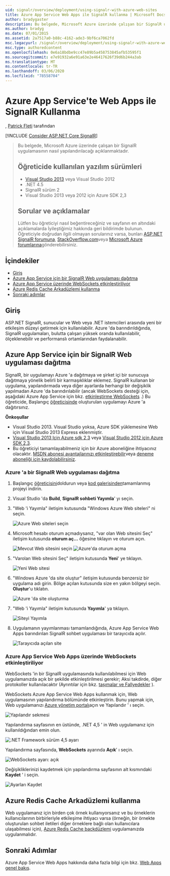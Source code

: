 ```yaml
---
uid: signalr/overview/deployment/using-signalr-with-azure-web-sites
title: Azure App Service Web Apps ile SignalR kullanma | Microsoft Docs
author: bradygaster
description: Bu belgede, Microsoft Azure üzerinde çalışan bir SignalR uygulamasının nasıl yapılandırılacağı açıklanmaktadır. Öğreticide kullanılan yazılım sürümleri Visual Studio 2013 veya VIS...
ms.author: bradyg
ms.date: 07/01/2015
ms.assetid: 2a7517a0-b88c-4162-ade3-9bf6ca7062fd
msc.legacyurl: /signalr/overview/deployment/using-signalr-with-azure-web-sites
msc.type: authoredcontent
ms.openlocfilehash: 0e6a18bdbe9cc47e89b5a458753845afb53595f1
ms.sourcegitcommit: e7e91932a6e91a63e2e46417626f39d6b244a3ab
ms.translationtype: MT
ms.contentlocale: tr-TR
ms.lasthandoff: 03/06/2020
ms.locfileid: "78558704"
---
```

# <a name="using-signalr-with-web-apps-in-azure-app-service"></a>Azure App Service'te Web Apps ile SignalR Kullanma

, [Patrick Fleti](https://github.com/pfletcher) tarafından

[!INCLUDE [Consider ASP.NET Core SignalR](~/includes/signalr/signalr-version-disambiguation.md)]

> Bu belgede, Microsoft Azure üzerinde çalışan bir SignalR uygulamasının nasıl yapılandırılacağı açıklanmaktadır.
>
> ## <a name="software-versions-used-in-the-tutorial"></a>Öğreticide kullanılan yazılım sürümleri
>
>
> - [Visual Studio 2013](https://my.visualstudio.com/Downloads?q=visual%20studio%202013) veya Visual Studio 2012
> - .NET 4.5
> - SignalR sürüm 2
> - Visual Studio 2013 veya 2012 için Azure SDK 2,3
>
>
>
> ## <a name="questions-and-comments"></a>Sorular ve açıklamalar
>
> Lütfen bu öğreticiyi nasıl beğentireceğiniz ve sayfanın en altındaki açıklamalarda İyileştiğimiz hakkında geri bildirimde bulunun. Öğreticiyle doğrudan ilgili olmayan sorularınız varsa, bunları [ASP.NET SignalR forumuna](https://forums.asp.net/1254.aspx/1?ASP+NET+SignalR), [StackOverflow.com](http://stackoverflow.com/)veya [Microsoft Azure forumlarına](https://social.msdn.microsoft.com/Forums/windowsazure/home?category=windowsazureplatform)gönderebilirsiniz.

## <a name="table-of-contents"></a>İçindekiler

- [Giriş](#introduction)
- [Azure App Service için bir SignalR Web uygulaması dağıtma](#deploying)
- [Azure App Service üzerinde WebSockets etkinleştiriliyor](#websocket)
- [Azure Redis Cache Arkadüzlemi kullanma](#backplane)
- [Sonraki adımlar](#nextsteps)

<a id="introduction"></a>
## <a name="introduction"></a>Giriş

ASP.NET SignalR, sunucular ve Web veya .NET istemcileri arasında yeni bir etkileşim düzeyi getirmek için kullanılabilir. Azure 'da barındırıldığında, SignalR uygulamaları, bulutta çalışan yüksek oranda kullanılabilir, ölçeklenebilir ve performanslı ortamlarından faydalanabilir.

<a id="deploying"></a>
## <a name="deploying-a-signalr-web-app-to-azure-app-service"></a>Azure App Service için bir SignalR Web uygulaması dağıtma

SignalR, bir uygulamayı Azure 'a dağıtmaya ve şirket içi bir sunucuya dağıtmaya yönelik belirli bir karmaşıklıklar eklemez. SignalR kullanan bir uygulama, yapılandırmada veya diğer ayarlarda herhangi bir değişiklik yapılmadan Azure 'da barındırılabilir (ancak WebSockets desteği için, aşağıdaki Azure App Service için bkz. [etkinleştirme WebSockets](#websocket) .) Bu öğreticide, Başlangıç [öğreticisinde](../getting-started/tutorial-getting-started-with-signalr.md) oluşturulan uygulamayı Azure 'a dağıtırsınız.

**Önkoşullar**

- Visual Studio 2013. Visual Studio yoksa, Azure SDK yüklemesine Web için Visual Studio 2013 Express eklenmiştir.
- [Visual Studio 2013 Için Azure sdk 2,3](https://go.microsoft.com/fwlink/?linkid=324322&clcid=0x409) veya [Visual Studio 2012 için Azure SDK 2,3](https://go.microsoft.com/fwlink/p/?linkid=323511).
- Bu öğreticiyi tamamlayabilmeniz için bir Azure aboneliğine ihtiyacınız olacaktır. [MSDN abonesi avantajlarınızı etkinleştirebilir](https://azure.microsoft.com/pricing/member-offers/msdn-benefits-details/)veya [deneme aboneliği için kaydolabilirsiniz](https://azure.microsoft.com/pricing/free-trial/).

### <a name="deploying-a-signalr-web-app-to-azure"></a>Azure 'a bir SignalR Web uygulaması dağıtma

1. Başlangıç [öğreticisini](../getting-started/tutorial-getting-started-with-signalr.md)doldurun veya [kod galerisinden](https://code.msdn.microsoft.com/SignalR-Getting-Started-b9d18aa9)tamamlanmış projeyi indirin.
2. Visual Studio 'da **Build**, **SignalR sohbeti Yayımla**' yı seçin.
3. "Web 'i Yayımla" iletişim kutusunda "Windows Azure Web siteleri" ni seçin.

    ![Azure Web siteleri seçin](using-signalr-with-azure-web-sites/_static/image1.png)
4. Microsoft hesabı oturum açmadıysanız, "var olan Web sitesini Seç" iletişim kutusunda **oturum aç...** öğesine tıklayın ve oturum açın.

    ![Mevcut Web sitesini seçin](using-signalr-with-azure-web-sites/_static/image2.png)    ![Azure'da oturum açma](using-signalr-with-azure-web-sites/_static/image3.png)
5. "Varolan Web sitesini Seç" iletişim kutusunda **Yeni**' ye tıklayın.

    ![Yeni Web sitesi](using-signalr-with-azure-web-sites/_static/image4.png)
6. "Windows Azure 'da site oluştur" iletişim kutusunda benzersiz bir uygulama adı girin. Bölge açılan kutusunda size en yakın bölgeyi seçin. **Oluştur**'u tıklatın.

    ![Azure 'da site oluşturma](using-signalr-with-azure-web-sites/_static/image5.png)
7. "Web 'i Yayımla" iletişim kutusunda **Yayımla**' ya tıklayın.

    ![Siteyi Yayımla](using-signalr-with-azure-web-sites/_static/image6.png)
8. Uygulamanın yayımlanması tamamlandığında, Azure App Service Web Apps barındırılan SignalR sohbet uygulaması bir tarayıcıda açılır.

    ![Tarayıcıda açılan site](using-signalr-with-azure-web-sites/_static/image7.png)

<a id="websocket"></a>
### <a name="enabling-websockets-on-azure-app-service-web-apps"></a>Azure App Service Web Apps üzerinde WebSockets etkinleştiriliyor

WebSockets 'in bir SignalR uygulamasında kullanılabilmesi için Web uygulamanızda açık bir şekilde etkinleştirilmesi gerekir; Aksi takdirde, diğer protokoller kullanılacaktır (Ayrıntılar için bkz. [taşımalar ve Fallyedekler](../getting-started/introduction-to-signalr.md#transports) ).

WebSockets Azure App Service Web Apps kullanmak için, Web uygulamasının yapılandırma bölümünde etkinleştirin. Bunu yapmak için, Web uygulamanızı [Azure yönetim portalı](https://manage.windowsazure.com/)açın ve Yapılandır ' ı seçin.

![Yapılandır sekmesi](using-signalr-with-azure-web-sites/_static/image8.png)

Yapılandırma sayfasının en üstünde, .NET 4,5 ' in Web uygulamanız için kullanıldığından emin olun.

![.NET Framework sürüm 4,5 ayarı](using-signalr-with-azure-web-sites/_static/image9.png)

Yapılandırma sayfasında, **WebSockets** ayarında **Açık**' ı seçin.

![WebSockets ayarı: açık](using-signalr-with-azure-web-sites/_static/image10.png)

Değişikliklerinizi kaydetmek için yapılandırma sayfasının alt kısmındaki **Kaydet** ' i seçin.

![Ayarları Kaydet](using-signalr-with-azure-web-sites/_static/image11.png)

<a id="backplane"></a>
## <a name="using-the-azure-redis-cache-backplane"></a>Azure Redis Cache Arkadüzlemi kullanma

Web uygulamanız için birden çok örnek kullanıyorsanız ve bu örneklerin kullanıcılarının birbirleriyle etkileşime ihtiyacı varsa (örneğin, bir örnekte oluşturulan sohbet iletileri diğer örneklere bağlı olan kullanıcılara ulaşabilmesi için), [Azure Redis Cache backdüzlemi](../performance/scaleout-with-redis.md) uygulamanızda uygulanmalıdır.

<a id="nextsteps"></a>
## <a name="next-steps"></a>Sonraki Adımlar

Azure App Service Web Apps hakkında daha fazla bilgi için bkz. [Web Apps genel bakış](https://azure.microsoft.com/documentation/articles/app-service-web-overview/).
